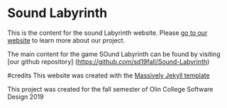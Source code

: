 # Sound Labyrinth
This is the content for the sound Labyrinth website. Please [go to our website](https://sd19fall.github.io/Sound-Labyrinth/) to learn more about our project.

The main content for the game SOund Labyrinth can be found by visiting [our github repository] (https://github.com/sd19fall/Sound-Labyrinth)

#credits
This website was created with the [Massively Jekyll template](https://github.com/jekyllup/jekyll-theme-massively)

This project was created for the fall semester of Olin College Software Design 2019

